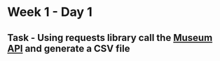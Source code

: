 # Week 1 - Day 1

## Task - Using requests library call the [Museum API](https://metmuseum.github.io) and generate a CSV file
